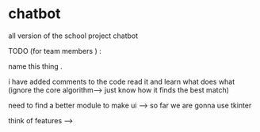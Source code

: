 # chatbot
all version of the school project chatbot


TODO  (for  team members ) : 

  name this thing .

  i have added comments to the code
  read it and learn what does what  (ignore the core algorithm--> just know how it finds the best match)

  need to find a better module to make ui --> so far we are gonna use tkinter

  think of features --> 
